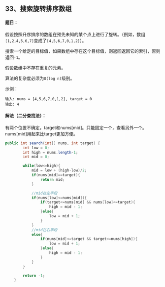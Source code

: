 ## 33、搜索旋转排序数组

#### 题目：

假设按照升序排序的数组在预先未知的某个点上进行了旋转。（例如，数组`[1,2,4,5,6,7]`变成了`[4,5,6,7,0,1,2]`）。

搜索一个给定的目标值，如果数组中存在这个目标值，则返回返回它的索引，否则返回`-1`。

假设数组中不存在重复的元素。

算法的复杂度必须为`O(log n)`级别。

示例：

```
输入: nums = [4,5,6,7,0,1,2], target = 0
输出: 4
```



#### 解法（二分查找法）：

有两个位置不确定，target和nums[mid]。只能固定一个，查看另外一个。nums[mid]用起来比target更加方便。

```java
public int search(int[] nums, int target) {
        int low = 0;
        int high = nums.length-1;
        int mid = 0;

        while(low<=high){
            mid = low + (high-low)/2;
            if(nums[mid]==target){
                return mid;
            }

            //mid在左半段
            if(nums[low]<=nums[mid]){
                if(target<=nums[mid] && nums[low]<=target){
                    high = mid - 1;
                }else{
                    low = mid + 1;
                }
            }
            //mid在右半段
            else{
                if(nums[mid]<=target && target<=nums[high]){
                    low = mid + 1;
                }else{
                    high = mid - 1;
                }
            }
        }

        return -1;
    }
```

